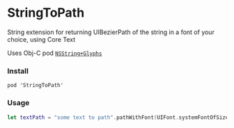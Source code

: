# StringToPath
String extension for returning UIBezierPath of the string in a font of your choice, using Core Text

Uses Obj-C pod [`NSString+Glyphs`](https://github.com/cemolcay/NSString-Glyphs)

### Install

```
pod 'StringToPath'
```

### Usage

``` swift
let textPath = "some text to path".pathWithFont(UIFont.systemFontOfSize(15))
```
